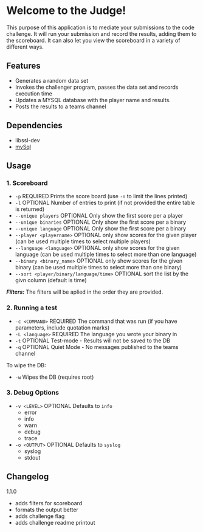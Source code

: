 # Welcome to the Judge!

This purpose of this application is to mediate your submissions to the code challenge.
It will run your submission and record the results, adding them to the scoreboard. 
It can also let you view the scoreboard in a variety of different ways.

## Features
 - Generates a random data set
 - Invokes the challenger program, passes the data set and records execution time
 - Updates a MYSQL database with the player name and results.
 - Posts the results to a teams channel

## Dependencies
 - libssl-dev
 - [mySql](https://linuxhint.com/installing_mysql_workbench_ubuntu/)


## Usage

### 1. Scoreboard

- `-p` REQUIRED Prints the score board (use `-n` to limit the lines printed)
- `-l` OPTIONAL Number of entries to print (if not provided the entire table is returned)
- `--unique players` OPTIONAL Only show the first score per a player
- `--unique binaries` OPTIONAL Only show the first score per a binary
- `--unique language` OPTIONAL Only show the first score per a binary
- `--player <playername>` OPTIONAL only show scores for the given player (can be used multiple times to select multiple players)
- `--language <language>` OPTIONAL only show scores for the given language (can be used multiple times to select more than one language)
- `--binary <binary_name>` OPTIONAL only show scores for the given binary (can be used multiple times to select more than one binary)
- `--sort <player/binary/language/time>` OPTIONAL sort the list by the givn column (default is time)

**_Filters:_**  The filters will be aplied in the order they are provided.

### 2. Running a test

- `-c <COMMAND>` REQUIRED The command that was run (if you have parameters, include quotation marks)
- `-L <language>` REQUIRED The language you wrote your binary in
- `-t` OPTIONAL Test-mode - Results will not be saved to the DB
- `-q` OPTIONAL Quiet Mode - No messages published to the teams channel

To wipe the DB:
- `-w` Wipes the DB (requires root)

### 3. Debug Options
- `-v <LEVEL>` OPTIONAL Defaults to `info`
    - error
    - info
    - warn
    - debug
    - trace
- `-o <OUTPUT>` OPTIONAL Defaults to `syslog`
    - syslog
    - stdout


## Changelog

 1.1.0
  - adds filters for scoreboard
  - formats the output better
  - adds challenge flag
  - adds challenge readme printout